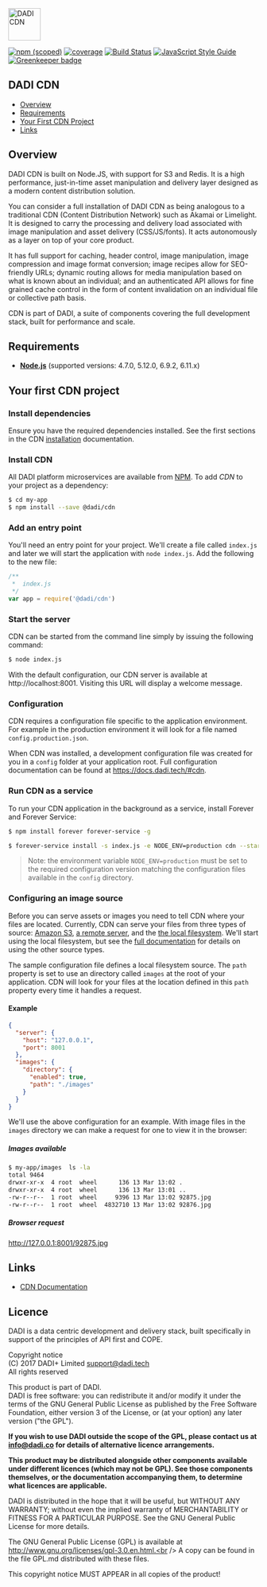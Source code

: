 <img src="https://dadi.tech/assets/products/dadi-cdn-full.png" alt="DADI CDN" height="65"/>

[![npm (scoped)](https://img.shields.io/npm/v/@dadi/cdn.svg?maxAge=10800&style=flat-square)](https://www.npmjs.com/package/@dadi/cdn)
[![coverage](https://img.shields.io/badge/coverage-70%25-yellow.svg?style=flat?style=flat-square)](https://github.com/dadi/cdn)
[![Build Status](https://travis-ci.org/dadi/cdn.svg?branch=master)](https://travis-ci.org/dadi/cdn)
[![JavaScript Style Guide](https://img.shields.io/badge/code%20style-standard-brightgreen.svg?style=flat-square)](http://standardjs.com/)
[![Greenkeeper badge](https://badges.greenkeeper.io/dadi/cdn.svg)](https://greenkeeper.io/)


## DADI CDN



* [Overview](#overview)
* [Requirements](#requirements)
* [Your First CDN Project](#your-first-cdn-project)
* [Links](#links)

## Overview

DADI CDN is built on Node.JS, with support for S3 and Redis. It is a high performance, just-in-time asset manipulation and delivery layer designed as a modern content distribution solution.

You can consider a full installation of DADI CDN as being analogous to a traditional CDN (Content Distribution Network) such as Akamai or Limelight. It is designed to carry the processing and delivery load associated with image manipulation and asset delivery (CSS/JS/fonts). It acts autonomously as a layer on top of your core product.

It has full support for caching, header control, image manipulation, image compression and image format conversion; image recipes allow for SEO-friendly URLs; dynamic routing allows for media manipulation based on what is known about an individual; and an authenticated API allows for fine grained cache control in the form of content invalidation on an individual file or collective path basis.

CDN is part of DADI, a suite of components covering the full development stack, built for performance and scale.

## Requirements

* **[Node.js](https://www.nodejs.org/)** (supported versions: 4.7.0, 5.12.0, 6.9.2, 6.11.x)

## Your first CDN project

### Install dependencies

Ensure you have the required dependencies installed. See the first sections in the CDN  [installation](https://docs.dadi.tech/#cdn) documentation.

### Install CDN

All DADI platform microservices are available from [NPM](https://www.npmjs.com/). To add *CDN* to your project as a dependency:

```bash
$ cd my-app
$ npm install --save @dadi/cdn
```

### Add an entry point

You'll need an entry point for your project. We'll create a file called `index.js` and later we will start the application with `node index.js`. Add the following to the new file:

```js
/**
 *  index.js
 */
var app = require('@dadi/cdn')
```

### Start the server

CDN can be started from the command line simply by issuing the following command:

```bash
$ node index.js
```

With the default configuration, our CDN server is available at http://localhost:8001. Visiting this URL will display a welcome message.

### Configuration

CDN requires a configuration file specific to the application environment. For example in the production environment it will look for a file named `config.production.json`.

When CDN was installed, a development configuration file was created for you in a `config` folder at your application root. Full configuration documentation can be found at https://docs.dadi.tech/#cdn.


### Run CDN as a service
To run your CDN application in the background as a service, install Forever and Forever Service:

```bash
$ npm install forever forever-service -g

$ forever-service install -s index.js -e NODE_ENV=production cdn --start
```

> Note: the environment variable `NODE_ENV=production` must be set to the required configuration version matching the configuration files available in the `config` directory.

### Configuring an image source

Before you can serve assets or images you need to tell CDN where your files are located. Currently, CDN can serve your files from three types of source: [Amazon S3](https://docs.dadi.tech/#cdn/amazon-s3), [a remote server](https://docs.dadi.tech/#cdn/remote-server), and the [the local filesystem](https://docs.dadi.tech/#cdn/local-filesystem). We'll start using the local filesystem, but see the [full documentation](https://docs.dadi.tech/#cdn/defining-sources) for details on using the other source types.

The sample configuration file defines a local filesystem source. The `path` property is set to use an directory called `images` at the root of your application. CDN will look for your files at the location defined in this `path` property every time it handles a request.

#### Example

```json
{
  "server": {
    "host": "127.0.0.1",
    "port": 8001
  },
  "images": {
    "directory": {
      "enabled": true,
      "path": "./images"
    }
  }
}
```

We'll use the above configuration for an example. With image files in the `images` directory  we can make a request for one to view it in the browser:

##### Images available

```bash
$ my-app/images  ls -la
total 9464
drwxr-xr-x  4 root  wheel      136 13 Mar 13:02 .
drwxr-xr-x  4 root  wheel      136 13 Mar 13:01 ..
-rw-r--r--  1 root  wheel     9396 13 Mar 13:02 92875.jpg
-rw-r--r--  1 root  wheel  4832710 13 Mar 13:02 92876.jpg
```  

##### Browser request

http://127.0.0.1:8001/92875.jpg

## Links
* [CDN Documentation](https://docs.dadi.tech/#cdn)

## Licence

DADI is a data centric development and delivery stack, built specifically in support of the principles of API first and COPE.

Copyright notice<br />
(C) 2017 DADI+ Limited <support@dadi.tech><br />
All rights reserved

This product is part of DADI.<br />
DADI is free software: you can redistribute it and/or modify
it under the terms of the GNU General Public License as published by
the Free Software Foundation, either version 3 of the License, or
(at your option) any later version ("the GPL").

**If you wish to use DADI outside the scope of the GPL, please
contact us at info@dadi.co for details of alternative licence
arrangements.**

**This product may be distributed alongside other components
available under different licences (which may not be GPL). See
those components themselves, or the documentation accompanying
them, to determine what licences are applicable.**

DADI is distributed in the hope that it will be useful,
but WITHOUT ANY WARRANTY; without even the implied warranty of
MERCHANTABILITY or FITNESS FOR A PARTICULAR PURPOSE.  See the
GNU General Public License for more details.

The GNU General Public License (GPL) is available at
http://www.gnu.org/licenses/gpl-3.0.en.html.<br />
A copy can be found in the file GPL.md distributed with
these files.

This copyright notice MUST APPEAR in all copies of the product!
